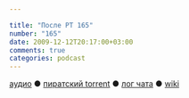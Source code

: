 ```yaml
---

title: "После РТ 165"
number: "165"
date: 2009-12-12T20:17:00+03:00
comments: true
categories: podcast
---
```

[аудио](http://cdn.radio-t.com/rt165post.mp3) ● [пиратский torrent](http://pirates.radio-t.com/torrents/rt165post.mp3.torrent) ● [лог чата](http://chat.radio-t.com/logs/radio-t-165.html) ● [wiki](http://wiki.radio-t.com/%D0%9F%D0%BE%D1%81%D0%BB%D0%B5_%D0%A0%D0%A2_165)<audio src="http://cdn.radio-t.com/rt165post.mp3" preload="none">
